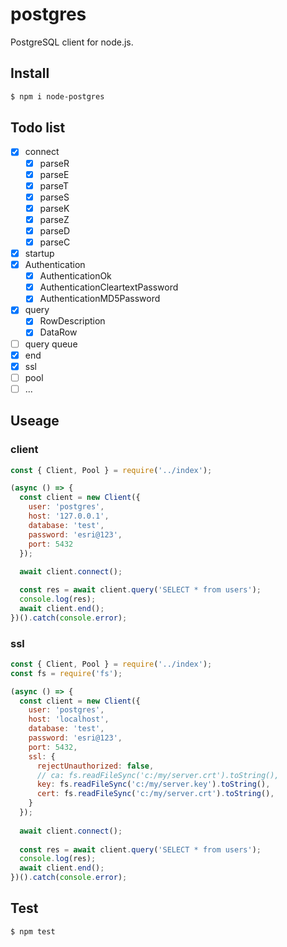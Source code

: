 # postgres
PostgreSQL client for node.js.  

## Install

```sh
$ npm i node-postgres
```

## Todo list
* [x] connect
  * [x] parseR
  * [x] parseE
  * [x] parseT
  * [x] parseS
  * [x] parseK
  * [x] parseZ
  * [x] parseD
  * [x] parseC
* [x] startup
* [x] Authentication
  * [x] AuthenticationOk
  * [x] AuthenticationCleartextPassword
  * [x] AuthenticationMD5Password
* [x] query
  * [x] RowDescription 
  * [x] DataRow
* [ ] query queue
* [x] end
* [x] ssl
* [ ] pool
* [ ] ...

## Useage  

### client 

```js
const { Client, Pool } = require('../index');

(async () => {
  const client = new Client({
    user: 'postgres',
    host: '127.0.0.1',
    database: 'test',
    password: 'esri@123',
    port: 5432
  });
  
  await client.connect();

  const res = await client.query('SELECT * from users');
  console.log(res);
  await client.end();
})().catch(console.error);
```  

### ssl 
```js
const { Client, Pool } = require('../index');
const fs = require('fs');

(async () => {
  const client = new Client({
    user: 'postgres',
    host: 'localhost',
    database: 'test',
    password: 'esri@123',
    port: 5432,
    ssl: {
      rejectUnauthorized: false,
      // ca: fs.readFileSync('c:/my/server.crt').toString(),
      key: fs.readFileSync('c:/my/server.key').toString(),
      cert: fs.readFileSync('c:/my/server.crt').toString(),
    }
  });
  
  await client.connect();
  
  const res = await client.query('SELECT * from users');
  console.log(res);
  await client.end();
})().catch(console.error);
```  

## Test

```bash
$ npm test
```  